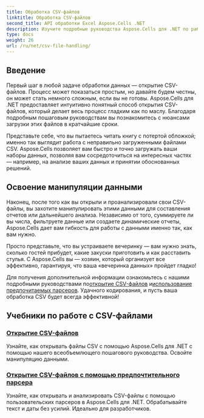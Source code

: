```yaml
---
title: Обработка CSV-файлов
linktitle: Обработка CSV-файлов
second_title: API обработки Excel Aspose.Cells .NET
description: Изучите подробные руководства Aspose.Cells для .NET по работе с файлами CSV, включая простое и эффективное открытие, анализ и обработку данных.
type: docs
weight: 26
url: /ru/net/csv-file-handling/
---
```

## Введение

Первый шаг в любой задаче обработки данных — открытие CSV-файлов. Процесс может показаться простым, но давайте будем честны, он может стать немного сложным, если вы не готовы. Aspose.Cells для .NET предоставляет интуитивно понятный способ открытия CSV-файлов, который делает весь процесс гладким как по маслу. Благодаря подробным пошаговым руководствам вы познакомитесь с нюансами загрузки этих файлов в кратчайшие сроки. 

Представьте себе, что вы пытаетесь читать книгу с потертой обложкой; именно так выглядит работа с неправильно загруженными файлами CSV. Aspose.Cells позволяет вам быстро и точно загружать ваши наборы данных, позволяя вам сосредоточиться на интересных частях — например, на анализе ваших данных и принятии обоснованных решений. 

## Освоение манипуляции данными 

Наконец, после того как вы открыли и проанализировали свои CSV-файлы, вы захотите манипулировать этими данными для составления отчетов или дальнейшего анализа. Независимо от того, суммируете ли вы числа, фильтруете данные или создаете динамические отчеты, Aspose.Cells дает вам гибкость для работы с данными именно так, как вам нужно.

Просто представьте, что вы устраиваете вечеринку — вам нужно знать, сколько гостей прибудет, какие закуски приготовить и как расставить стулья. С Aspose.Cells вы — хозяин, который организует все эффективно, гарантируя, что ваша «вечеринка данных» пройдет гладко! 

 Для получения дополнительной информации ознакомьтесь с нашими подробными руководствами по[открытие CSV-файлов](./csv-file-opening-csv-files/) и[использование предпочитаемых парсеров](./csv-file-opening-csv-files-with-preferred-parser/). Удачного кодирования, и пусть ваша обработка CSV будет всегда эффективной!


## Учебники по работе с CSV-файлами
### [Открытие CSV-файлов](./csv-file-opening-csv-files/)
Узнайте, как открывать файлы CSV с помощью Aspose.Cells для .NET с помощью нашего всеобъемлющего пошагового руководства. Освойте манипуляцию данными.
### [Открытие CSV-файлов с помощью предпочтительного парсера](./csv-file-opening-csv-files-with-preferred-parser/)
Узнайте, как открывать и анализировать CSV-файлы с помощью пользовательских парсеров в Aspose.Cells для .NET. Обрабатывайте текст и даты без усилий. Идеально для разработчиков.